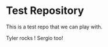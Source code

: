 Test Repository
===============

This is a test repo that we can play with.

Tyler rocks ! Sergio too!

